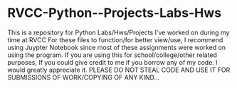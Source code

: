 # RVCC-Python--Projects-Labs-Hws
This is a repository for Python Labs/Hws/Projects I've worked on during my time at RVCC
For these files to function/for better view/use, I recommend using Juypter Notebook since most of these assignments were worked on using the program. 
If you are using this for school/college/other related purposes, If you could give credit to me if you borrow any of my code. I would greatly appreciate it.
PLEASE DO NOT STEAL CODE AND USE IT FOR SUBMISSIONS OF WORK/COPYING OF ANY KIND...
